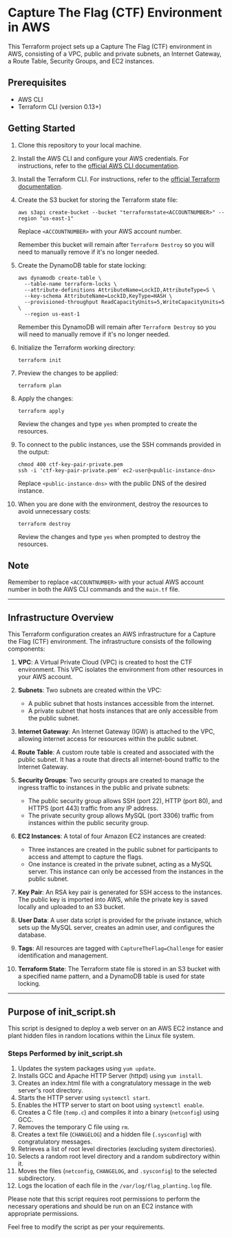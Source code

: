 # Capture The Flag (CTF) Environment in AWS

This Terraform project sets up a Capture The Flag (CTF) environment in AWS, consisting of a VPC, public and private subnets, an Internet Gateway, a Route Table, Security Groups, and EC2 instances.

## Prerequisites

- AWS CLI
- Terraform CLI (version 0.13+)

## Getting Started

1. Clone this repository to your local machine.

2. Install the AWS CLI and configure your AWS credentials. For instructions, refer to the [official AWS CLI documentation](https://docs.aws.amazon.com/cli/latest/userguide/cli-chap-install.html).

3. Install the Terraform CLI. For instructions, refer to the [official Terraform documentation](https://learn.hashicorp.com/tutorials/terraform/install-cli).

4. Create the S3 bucket for storing the Terraform state file:

   ```shell
   aws s3api create-bucket --bucket "terraformstate<ACCOUNTNUMBER>" --region "us-east-1"
   ```

   Replace `<ACCOUNTNUMBER>` with your AWS account number.

   Remember this bucket will remain after `Terraform Destroy` so you will need to manually remove if it's no longer needed.

5. Create the DynamoDB table for state locking:

   ```shell
   aws dynamodb create-table \
     --table-name terraform-locks \
     --attribute-definitions AttributeName=LockID,AttributeType=S \
     --key-schema AttributeName=LockID,KeyType=HASH \
     --provisioned-throughput ReadCapacityUnits=5,WriteCapacityUnits=5 \
     --region us-east-1
   ```

   Remember this DynamoDB will remain after `Terraform Destroy` so you will need to manually remove if it's no longer needed.

6. Initialize the Terraform working directory:

   ```hcl
   terraform init
   ```

7. Preview the changes to be applied:

   ```hcl
   terraform plan
   ```

8. Apply the changes:

   ```hcl
   terraform apply
   ```

   Review the changes and type `yes` when prompted to create the resources.

9. To connect to the public instances, use the SSH commands provided in the output:

   ```shell
   chmod 400 ctf-key-pair-private.pem
   ssh -i 'ctf-key-pair-private.pem' ec2-user@<public-instance-dns>
   ```

   Replace `<public-instance-dns>` with the public DNS of the desired instance.

10. When you are done with the environment, destroy the resources to avoid unnecessary costs:

    ``` shell
    terraform destroy
    ```

    Review the changes and type `yes` when prompted to destroy the resources.

## Note

Remember to replace `<ACCOUNTNUMBER>` with your actual AWS account number in both the AWS CLI commands and the `main.tf` file.

------

## Infrastructure Overview

This Terraform configuration creates an AWS infrastructure for a Capture the Flag (CTF) environment. The infrastructure consists of the following components:

1. **VPC**: A Virtual Private Cloud (VPC) is created to host the CTF environment. This VPC isolates the environment from other resources in your AWS account.

2. **Subnets**: Two subnets are created within the VPC:
   - A public subnet that hosts instances accessible from the internet.
   - A private subnet that hosts instances that are only accessible from the public subnet.

3. **Internet Gateway**: An Internet Gateway (IGW) is attached to the VPC, allowing internet access for resources within the public subnet.

4. **Route Table**: A custom route table is created and associated with the public subnet. It has a route that directs all internet-bound traffic to the Internet Gateway.

5. **Security Groups**: Two security groups are created to manage the ingress traffic to instances in the public and private subnets:
   - The public security group allows SSH (port 22), HTTP (port 80), and HTTPS (port 443) traffic from any IP address.
   - The private security group allows MySQL (port 3306) traffic from instances within the public security group.

6. **EC2 Instances**: A total of four Amazon EC2 instances are created:
   - Three instances are created in the public subnet for participants to access and attempt to capture the flags.
   - One instance is created in the private subnet, acting as a MySQL server. This instance can only be accessed from the instances in the public subnet.

7. **Key Pair**: An RSA key pair is generated for SSH access to the instances. The public key is imported into AWS, while the private key is saved locally and uploaded to an S3 bucket.

8. **User Data**: A user data script is provided for the private instance, which sets up the MySQL server, creates an admin user, and configures the database.

9. **Tags**: All resources are tagged with `CaptureTheFlag=Challenge` for easier identification and management.

10. **Terraform State**: The Terraform state file is stored in an S3 bucket with a specified name pattern, and a DynamoDB table is used for state locking.

------

## Purpose of init_script.sh

This script is designed to deploy a web server on an AWS EC2 instance and plant hidden files in random locations within the Linux file system.

### Steps Performed by init_script.sh

1. Updates the system packages using `yum update`.
2. Installs GCC and Apache HTTP Server (httpd) using `yum install`.
3. Creates an index.html file with a congratulatory message in the web server's root directory.
4. Starts the HTTP server using `systemctl start`.
5. Enables the HTTP server to start on boot using `systemctl enable`.
6. Creates a C file (`temp.c`) and compiles it into a binary (`netconfig`) using GCC.
7. Removes the temporary C file using `rm`.
8. Creates a text file (`CHANGELOG`) and a hidden file (`.sysconfig`) with congratulatory messages.
9. Retrieves a list of root level directories (excluding system directories).
10. Selects a random root level directory and a random subdirectory within it.
11. Moves the files (`netconfig`, `CHANGELOG`, and `.sysconfig`) to the selected subdirectory.
12. Logs the location of each file in the `/var/log/flag_planting.log` file.

Please note that this script requires root permissions to perform the necessary operations and should be run on an EC2 instance with appropriate permissions.

Feel free to modify the script as per your requirements.
